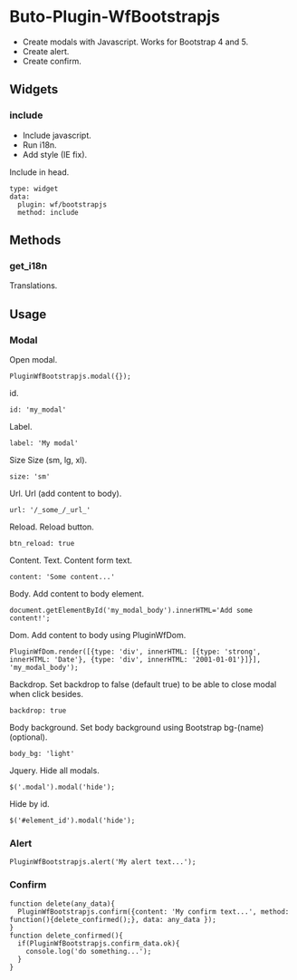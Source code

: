 # Buto-Plugin-WfBootstrapjs

<ul>
<li>Create modals with Javascript. Works for Bootstrap 4 and 5.</li>
<li>Create alert.</li>
<li>Create confirm.</li>
</ul>

<a name="key_0"></a>

## Widgets



<a name="key_0_0"></a>

### include

<ul>
<li>Include javascript.</li>
<li>Run i18n.</li>
<li>Add style (IE fix).</li>
</ul>
<p>Include in head.</p>
<pre><code>type: widget
data:
  plugin: wf/bootstrapjs
  method: include</code></pre>

<a name="key_1"></a>

## Methods



<a name="key_1_0"></a>

### get_i18n

<p>Translations.</p>

<a name="key_2"></a>

## Usage



<a name="key_2_0"></a>

### Modal

<p>Open modal.</p>
<pre><code>PluginWfBootstrapjs.modal({});</code></pre>
<p>id.</p>
<pre><code>id: 'my_modal'</code></pre>
<p>Label.</p>
<pre><code>label: 'My modal'</code></pre>
<p>Size
Size (sm, lg, xl).</p>
<pre><code>size: 'sm'</code></pre>
<p>Url.
Url (add content to body).</p>
<pre><code>url: '/_some_/_url_'</code></pre>
<p>Reload.
Reload button.</p>
<pre><code>btn_reload: true</code></pre>
<p>Content.
Text.
Content form text.</p>
<pre><code>content: 'Some content...'</code></pre>
<p>Body.
Add content to body element.</p>
<pre><code>document.getElementById('my_modal_body').innerHTML='Add some content!';</code></pre>
<p>Dom.
Add content to body using PluginWfDom.</p>
<pre><code>PluginWfDom.render([{type: 'div', innerHTML: [{type: 'strong', innerHTML: 'Date'}, {type: 'div', innerHTML: '2001-01-01'}]}], 'my_modal_body');</code></pre>
<p>Backdrop.
Set backdrop to false (default true) to be able to close modal when click besides.</p>
<pre><code>backdrop: true</code></pre>
<p>Body background.
Set body background using Bootstrap bg-(name) (optional).</p>
<pre><code>body_bg: 'light'</code></pre>
<p>Jquery.
Hide all modals.</p>
<pre><code>$('.modal').modal('hide');</code></pre>
<p>Hide by id.</p>
<pre><code>$('#element_id').modal('hide');</code></pre>

<a name="key_2_1"></a>

### Alert

<pre><code>PluginWfBootstrapjs.alert('My alert text...');</code></pre>

<a name="key_2_2"></a>

### Confirm

<pre><code>function delete(any_data){
  PluginWfBootstrapjs.confirm({content: 'My confirm text...', method: function(){delete_confirmed();}, data: any_data });
}
function delete_confirmed(){
  if(PluginWfBootstrapjs.confirm_data.ok){
    console.log('do something...');
  }
}</code></pre>

